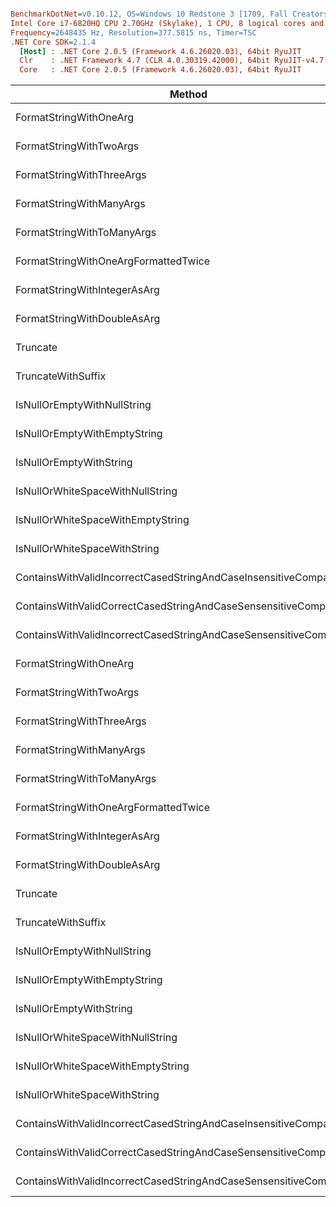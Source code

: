 ``` ini

BenchmarkDotNet=v0.10.12, OS=Windows 10 Redstone 3 [1709, Fall Creators Update] (10.0.16299.192)
Intel Core i7-6820HQ CPU 2.70GHz (Skylake), 1 CPU, 8 logical cores and 4 physical cores
Frequency=2648435 Hz, Resolution=377.5815 ns, Timer=TSC
.NET Core SDK=2.1.4
  [Host] : .NET Core 2.0.5 (Framework 4.6.26020.03), 64bit RyuJIT
  Clr    : .NET Framework 4.7 (CLR 4.0.30319.42000), 64bit RyuJIT-v4.7.2600.0
  Core   : .NET Core 2.0.5 (Framework 4.6.26020.03), 64bit RyuJIT


```
|                                                             Method |  Job | Runtime |        Mean |     Error |    StdDev |  Gen 0 | Allocated |
|------------------------------------------------------------------- |----- |-------- |------------:|----------:|----------:|-------:|----------:|
|                                             FormatStringWithOneArg |  Clr |     Clr |  94.7709 ns | 0.8488 ns | 0.7088 ns | 0.0094 |      40 B |
|                                            FormatStringWithTwoArgs |  Clr |     Clr | 118.9111 ns | 1.3766 ns | 1.2203 ns | 0.0112 |      48 B |
|                                          FormatStringWithThreeArgs |  Clr |     Clr | 142.8781 ns | 1.2875 ns | 1.2043 ns | 0.0112 |      48 B |
|                                           FormatStringWithManyArgs |  Clr |     Clr | 253.0075 ns | 2.8768 ns | 2.6910 ns | 0.0319 |     136 B |
|                                         FormatStringWithToManyArgs |  Clr |     Clr | 228.6740 ns | 0.8759 ns | 0.8194 ns | 0.0303 |     128 B |
|                               FormatStringWithOneArgFormattedTwice |  Clr |     Clr | 120.6834 ns | 0.1814 ns | 0.1311 ns | 0.0113 |      48 B |
|                                       FormatStringWithIntegerAsArg |  Clr |     Clr | 178.1855 ns | 1.2793 ns | 0.9988 ns | 0.0226 |      96 B |
|                                        FormatStringWithDoubleAsArg |  Clr |     Clr | 599.9173 ns | 2.2998 ns | 1.7955 ns | 0.0238 |     104 B |
|                                                           Truncate |  Clr |     Clr |  11.6555 ns | 0.0831 ns | 0.0778 ns | 0.0095 |      40 B |
|                                                 TruncateWithSuffix |  Clr |     Clr |  28.2099 ns | 0.1446 ns | 0.1282 ns | 0.0210 |      88 B |
|                                        IsNullOrEmptyWithNullString |  Clr |     Clr |   0.0000 ns | 0.0000 ns | 0.0000 ns |      - |       0 B |
|                                       IsNullOrEmptyWithEmptyString |  Clr |     Clr |   0.3339 ns | 0.0113 ns | 0.0100 ns |      - |       0 B |
|                                            IsNullOrEmptyWithString |  Clr |     Clr |   0.2943 ns | 0.0100 ns | 0.0094 ns |      - |       0 B |
|                                   IsNullOrWhiteSpaceWithNullString |  Clr |     Clr |   1.9360 ns | 0.0171 ns | 0.0160 ns |      - |       0 B |
|                                  IsNullOrWhiteSpaceWithEmptyString |  Clr |     Clr |   2.2581 ns | 0.0234 ns | 0.0218 ns |      - |       0 B |
|                                       IsNullOrWhiteSpaceWithString |  Clr |     Clr |   3.7491 ns | 0.0228 ns | 0.0190 ns |      - |       0 B |
|  ContainsWithValidIncorrectCasedStringAndCaseInsensitiveComparison |  Clr |     Clr | 134.6787 ns | 0.7778 ns | 0.6895 ns |      - |       0 B |
|   ContainsWithValidCorrectCasedStringAndCaseSensensitiveComparison |  Clr |     Clr | 126.5505 ns | 0.7213 ns | 0.6747 ns |      - |       0 B |
| ContainsWithValidIncorrectCasedStringAndCaseSensensitiveComparison |  Clr |     Clr | 143.2701 ns | 0.5889 ns | 0.4918 ns |      - |       0 B |
|                                             FormatStringWithOneArg | Core |    Core | 102.2383 ns | 0.8064 ns | 0.7543 ns | 0.0094 |      40 B |
|                                            FormatStringWithTwoArgs | Core |    Core | 131.1982 ns | 1.0047 ns | 0.9398 ns | 0.0112 |      48 B |
|                                          FormatStringWithThreeArgs | Core |    Core | 160.7692 ns | 1.4407 ns | 1.3476 ns | 0.0112 |      48 B |
|                                           FormatStringWithManyArgs | Core |    Core | 305.4844 ns | 1.4511 ns | 1.2117 ns | 0.0319 |     136 B |
|                                         FormatStringWithToManyArgs | Core |    Core | 264.5064 ns | 2.0504 ns | 1.9180 ns | 0.0300 |     128 B |
|                               FormatStringWithOneArgFormattedTwice | Core |    Core | 131.9638 ns | 0.4999 ns | 0.4174 ns | 0.0112 |      48 B |
|                                       FormatStringWithIntegerAsArg | Core |    Core | 173.0777 ns | 1.1178 ns | 0.9335 ns | 0.0226 |      96 B |
|                                        FormatStringWithDoubleAsArg | Core |    Core | 738.4052 ns | 6.8981 ns | 6.4525 ns | 0.0238 |     104 B |
|                                                           Truncate | Core |    Core |  12.3300 ns | 0.1170 ns | 0.1095 ns | 0.0095 |      40 B |
|                                                 TruncateWithSuffix | Core |    Core |  29.1136 ns | 0.6351 ns | 0.7059 ns | 0.0209 |      88 B |
|                                        IsNullOrEmptyWithNullString | Core |    Core |   0.0237 ns | 0.0430 ns | 0.0402 ns |      - |       0 B |
|                                       IsNullOrEmptyWithEmptyString | Core |    Core |   0.0932 ns | 0.0143 ns | 0.0127 ns |      - |       0 B |
|                                            IsNullOrEmptyWithString | Core |    Core |   0.0673 ns | 0.0128 ns | 0.0120 ns |      - |       0 B |
|                                   IsNullOrWhiteSpaceWithNullString | Core |    Core |   1.3759 ns | 0.0185 ns | 0.0173 ns |      - |       0 B |
|                                  IsNullOrWhiteSpaceWithEmptyString | Core |    Core |   2.4563 ns | 0.0239 ns | 0.0223 ns |      - |       0 B |
|                                       IsNullOrWhiteSpaceWithString | Core |    Core |   4.2732 ns | 0.0279 ns | 0.0261 ns |      - |       0 B |
|  ContainsWithValidIncorrectCasedStringAndCaseInsensitiveComparison | Core |    Core | 116.1518 ns | 0.8168 ns | 0.7640 ns |      - |       0 B |
|   ContainsWithValidCorrectCasedStringAndCaseSensensitiveComparison | Core |    Core | 109.2509 ns | 0.8699 ns | 0.8137 ns |      - |       0 B |
| ContainsWithValidIncorrectCasedStringAndCaseSensensitiveComparison | Core |    Core | 115.3449 ns | 0.5177 ns | 0.4589 ns |      - |       0 B |
